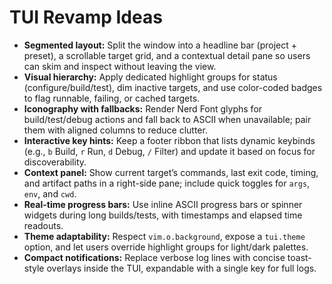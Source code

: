 # TUI Revamp Ideas

- **Segmented layout:** Split the window into a headline bar (project + preset),
  a scrollable target grid, and a contextual detail pane so users can skim and
  inspect without leaving the view.
- **Visual hierarchy:** Apply dedicated highlight groups for status
  (configure/build/test), dim inactive targets, and use color-coded badges to
  flag runnable, failing, or cached targets.
- **Iconography with fallbacks:** Render Nerd Font glyphs for build/test/debug
  actions and fall back to ASCII when unavailable; pair them with aligned
  columns to reduce clutter.
- **Interactive key hints:** Keep a footer ribbon that lists dynamic keybinds
  (e.g., `b` Build, `r` Run, `d` Debug, `/` Filter) and update it based on focus
  for discoverability.
- **Context panel:** Show current target’s commands, last exit code, timing, and
  artifact paths in a right-side pane; include quick toggles for `args`, `env`,
  and `cwd`.
- **Real-time progress bars:** Use inline ASCII progress bars or spinner widgets
  during long builds/tests, with timestamps and elapsed time readouts.
- **Theme adaptability:** Respect `vim.o.background`, expose a `tui.theme`
  option, and let users override highlight groups for light/dark palettes.
- **Compact notifications:** Replace verbose log lines with concise toast-style
  overlays inside the TUI, expandable with a single key for full logs.

